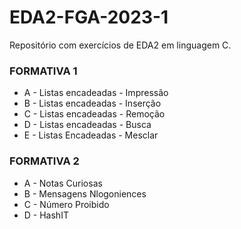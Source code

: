 # EDA2-FGA-2023-1

Repositório com exercícios de EDA2 em linguagem C. 

### FORMATIVA 1

- A - Listas encadeadas - Impressão
- B - Listas encadeadas - Inserção
- C - Listas encadeadas - Remoção 
- D - Listas encadeadas - Busca
- E - Listas Encadeadas - Mesclar

### FORMATIVA 2

- A - Notas Curiosas 
- B - Mensagens Nlogoniences
- C - Número Proibido
- D - HashIT
